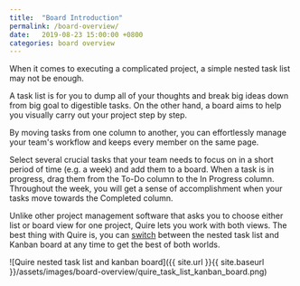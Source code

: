 ```yaml
---
title:  "Board Introduction"
permalink: /board-overview/
date:   2019-08-23 15:00:00 +0800
categories: board overview
---
```

When it comes to executing a complicated project, a simple nested task list may not be enough. 

A task list is for you to dump all of your thoughts and break big ideas down from big goal to digestible tasks. On the other hand, a board aims to help you visually carry out your project step by step.

By moving tasks from one column to another, you can effortlessly manage your team's workflow and keeps every member on the same page. 

Select several crucial tasks that your team needs to focus on in a short period of time (e.g. a week) and add them to a board. When a task is in progress, drag them from the To-Do column to the In Progress column. Throughout the week, you will get a sense of accomplishment when your tasks move towards the Completed column. 

Unlike other project management software that asks you to choose either list or board view for one project, Quire lets you work with both views. The best thing with Quire is, you can [switch](https://quire.io/blog/p/To-Do-List-and-Kanban-What-Project-Management-Did-Wrong.html) between the nested task list and Kanban board at any time to get the best of both worlds. 

![Quire nested task list and kanban board]({{ site.url }}{{ site.baseurl }}/assets/images/board-overview/quire_task_list_kanban_board.png)
